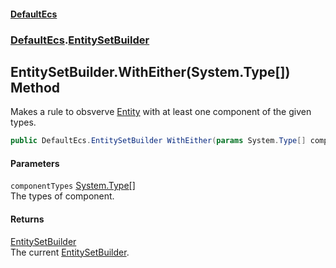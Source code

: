 #### [DefaultEcs](./index.md 'index')
### [DefaultEcs](./DefaultEcs.md 'DefaultEcs').[EntitySetBuilder](./DefaultEcs-EntitySetBuilder.md 'DefaultEcs.EntitySetBuilder')
## EntitySetBuilder.WithEither(System.Type[]) Method
Makes a rule to obsverve [Entity](./DefaultEcs-Entity.md 'DefaultEcs.Entity') with at least one component of the given types.  
```C#
public DefaultEcs.EntitySetBuilder WithEither(params System.Type[] componentTypes);
```
#### Parameters
<a name='DefaultEcs-EntitySetBuilder-WithEither(System-Type--)-componentTypes'></a>
`componentTypes` [System.Type](https://docs.microsoft.com/en-us/dotnet/api/System.Type 'System.Type')[[]](https://docs.microsoft.com/en-us/dotnet/api/System.Array 'System.Array')  
The types of component.  
  
#### Returns
[EntitySetBuilder](./DefaultEcs-EntitySetBuilder.md 'DefaultEcs.EntitySetBuilder')  
The current [EntitySetBuilder](./DefaultEcs-EntitySetBuilder.md 'DefaultEcs.EntitySetBuilder').  
